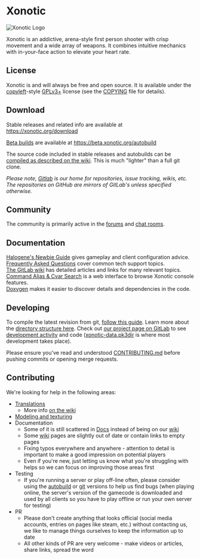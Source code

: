 # Xonotic

![Xonotic Logo](https://xonotic.org/static/img/xonotic_logo_web.svg)

Xonotic is an addictive, arena-style first person shooter with crisp movement and a wide array of weapons. It combines intuitive mechanics with in-your-face action to elevate your heart rate.

## License

Xonotic is and will always be free and open source. It is available under the [copyleft](https://www.gnu.org/copyleft/)-style [GPLv3+](https://www.gnu.org/licenses/gpl-3.0.html) license (see the [COPYING](COPYING) file for details).

## Download

Stable releases and related info are available at https://xonotic.org/download

[Beta builds](https://gitlab.com/xonotic/xonotic/-/wikis/Autobuilds) are available at https://beta.xonotic.org/autobuild

The source code included in stable releases and autobuilds can be [compiled as described on the wiki](https://gitlab.com/xonotic/xonotic/-/wikis/Compiling).  This is much "lighter" than a full git clone.

*Please note, [Gitlab](https://gitlab.com/xonotic/) is our home for repositories, issue tracking, wikis, etc. The repositories on GitHub are mirrors of GitLab's unless specified otherwise.*

## Community

The community is primarily active in the [forums](https://forums.xonotic.org/) and [chat rooms](https://gitlab.com/xonotic/xonotic/-/wikis/Chat-Rooms).

## Documentation

[Halogene's Newbie Guide](https://xonotic.org/guide) gives gameplay and client configuration advice.  
[Frequently Asked Questions](https://xonotic.org/faq) cover common tech support topics.  
[The GitLab wiki](https://gitlab.com/xonotic/xonotic/-/wikis/home) has detailed articles and links for many relevant topics.  
[Command Alias & Cvar Search](https://xonotic.org/tools/cacs) is a web interface to browse Xonotic console features.  
[Doxygen](https://xonotic.org/doxygen) makes it easier to discover details and dependencies in the code.  

## Developing

To compile the latest revision from git, [follow this guide](https://gitlab.com/xonotic/xonotic/wikis/Repository_Access). Learn more about the [directory structure here](https://gitlab.com/xonotic/xonotic/wikis/Git). Check out [our project page on GitLab](https://gitlab.com/groups/xonotic) to see [development activity](https://gitlab.com/groups/xonotic/-/activity) and code ([xonotic-data.pk3dir](https://gitlab.com/xonotic/xonotic-data.pk3dir) is where most development takes place).

Please ensure you've read and understood [CONTRIBUTING.md](CONTRIBUTING.md) before pushing commits or opening merge requests.

## Contributing

We're looking for help in the following areas:

- [Translations](https://www.transifex.com/team-xonotic/xonotic/)
  - More info [on the wiki](https://gitlab.com/xonotic/xonotic/-/wikis/home#translating)
- [Modeling and texturing](https://gitlab.com/xonotic/xonotic-data.pk3dir/issues?label_name=Area%3A+Assets)
- Documentation
  - Some of it is still scattered in [Docs](https://gitlab.com/xonotic/xonotic/tree/master/Docs) instead of being on our [wiki](https://gitlab.com/xonotic/xonotic/wikis/home)
  - Some [wiki](https://gitlab.com/xonotic/xonotic/wikis/home) pages are slightly out of date or contain links to empty pages
  - Fixing typos everywhere and anywhere - attention to detail is important to make a good impression on potential players
  - Even if you're new, just letting us know what you're struggling with helps so we can focus on improving those areas first
- Testing
  - If you're running a server or play off-line often, please consider using the [autobuild](https://gitlab.com/xonotic/xonotic/wikis/Autobuilds) or [git](https://gitlab.com/xonotic/xonotic/wikis/Repository_Access) versions to help us find bugs (when playing online, the server's version of the gamecode is downloaded and used by all clients so you have to play offline or run your own server for testing)
- PR
  - Please don't create anything that looks official (social media accounts, entries on pages like steam, etc.) without contacting us, we like to manage things ourselves to keep the information up to date
  - All other kinds of PR are very welcome - make videos or articles, share links, spread the word

